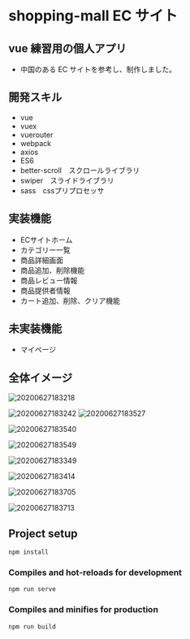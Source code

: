 # shopping-mall EC サイト

## vue 練習用の個人アプリ

- 中国のある EC サイトを参考し、制作しました。

## 開発スキル
- vue
- vuex
- vuerouter
- webpack
- axios
- ES6
- better-scroll　スクロールライブラリ
- swiper　スライドライブラリ
- sass　cssプリプロセッサ

## 実装機能

- ECサイトホーム
- カテゴリー一覧
- 商品詳細画面
- 商品追加、削除機能
- 商品レビュー情報
- 商品提供者情報
- カート追加、削除、クリア機能

## 未実装機能

- マイページ

## 全体イメージ
![20200627183218](https://raw.githubusercontent.com/kakigakki/picBed/master/imgs/20200627183218.png)

![20200627183242](https://raw.githubusercontent.com/kakigakki/picBed/master/imgs/20200627183242.png)
![20200627183527](https://raw.githubusercontent.com/kakigakki/picBed/master/imgs/20200627183527.png)

![20200627183540](https://raw.githubusercontent.com/kakigakki/picBed/master/imgs/20200627183540.png)

![20200627183549](https://raw.githubusercontent.com/kakigakki/picBed/master/imgs/20200627183549.png)

![20200627183349](https://raw.githubusercontent.com/kakigakki/picBed/master/imgs/20200627183349.png)

![20200627183414](https://raw.githubusercontent.com/kakigakki/picBed/master/imgs/20200627183414.png)

![20200627183705](https://raw.githubusercontent.com/kakigakki/picBed/master/imgs/20200627183705.png)

![20200627183713](https://raw.githubusercontent.com/kakigakki/picBed/master/imgs/20200627183713.png)

## Project setup

```
npm install
```

### Compiles and hot-reloads for development

```
npm run serve
```

### Compiles and minifies for production

```
npm run build
```
